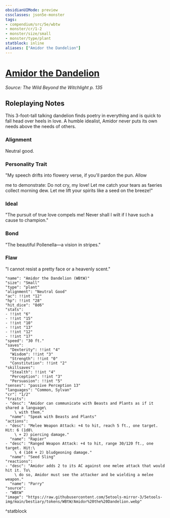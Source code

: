 ```yaml
---
obsidianUIMode: preview
cssclasses: json5e-monster
tags:
- compendium/src/5e/wbtw
- monster/cr/1-2
- monster/size/small
- monster/type/plant
statblock: inline
aliases: ["Amidor the Dandelion"]
---
```

# [Amidor the Dandelion](Mechanics\bestiary\npc/amidor-the-dandelion-wbtw.md)
*Source: The Wild Beyond the Witchlight p. 135*  

## Roleplaying Notes

This 3-foot-tall talking dandelion finds poetry in everything and is quick to fall head over heels in love. A humble idealist, Amidor never puts its own needs above the needs of others.

### Alignment

Neutral good.

### Personality Trait

"My speech drifts into flowery verse, if you'll pardon the pun. Allow

me to demonstrate: Do not cry, my love! Let me catch your tears as faeries collect morning dew. Let me lift your spirits like a seed on the breeze!"

### Ideal

"The pursuit of true love compels me! Never shall I wilt if I have such a cause to champion."

### Bond

"The beautiful Pollenella—a vision in stripes."

### Flaw

"I cannot resist a pretty face or a heavenly scent."

```statblock
"name": "Amidor the Dandelion (WBtW)"
"size": "Small"
"type": "plant"
"alignment": "Neutral Good"
"ac": !!int "12"
"hp": !!int "28"
"hit_dice": "8d6"
"stats":
- !!int "6"
- !!int "15"
- !!int "10"
- !!int "13"
- !!int "12"
- !!int "17"
"speed": "30 ft."
"saves":
  "Dexterity": !!int "4"
  "Wisdom": !!int "3"
  "Strength": !!int "0"
  "Constitution": !!int "2"
"skillsaves":
  "Stealth": !!int "4"
  "Perception": !!int "3"
  "Persuasion": !!int "5"
"senses": "passive Perception 13"
"languages": "Common, Sylvan"
"cr": "1/2"
"traits":
- "desc": "Amidor can communicate with Beasts and Plants as if it shared a language\
    \ with them."
  "name": "Speak with Beasts and Plants"
"actions":
- "desc": "Melee Weapon Attack: +4 to hit, reach 5 ft., one target. Hit: 6 (1d8\
    \ + 2) piercing damage."
  "name": "Rapier"
- "desc": "Ranged Weapon Attack: +4 to hit, range 30/120 ft., one target. Hit:\
    \ 4 (1d4 + 2) bludgeoning damage."
  "name": "Seed Sling"
"reactions":
- "desc": "Amidor adds 2 to its AC against one melee attack that would hit it. To\
    \ do so, Amidor must see the attacker and be wielding a melee weapon."
  "name": "Parry"
"source":
- "WBtW"
"image": "https://raw.githubusercontent.com/5etools-mirror-3/5etools-img/main/bestiary/tokens/WBtW/Amidor%20the%20Dandelion.webp"
```
^statblock